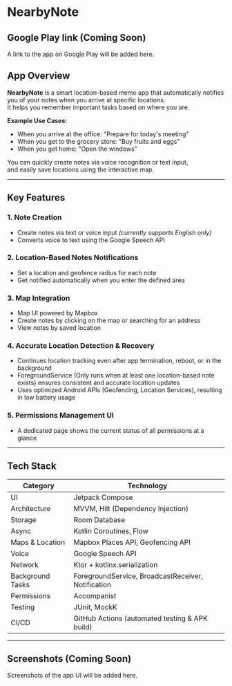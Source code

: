 # NearbyNote

## Google Play link (Coming Soon)

A link to the app on Google Play will be added here.

## App Overview

**NearbyNote** is a smart location-based memo app that automatically notifies you of your notes when you arrive at specific locations.  
It helps you remember important tasks based on where you are.

**Example Use Cases:**
- When you arrive at the office: "Prepare for today's meeting"
- When you get to the grocery store: "Buy fruits and eggs"
- When you get home: "Open the windows"

You can quickly create notes via voice recognition or text input,  
and easily save locations using the interactive map.

---

## Key Features

### 1. Note Creation
- Create notes via text or voice input *(currently supports English only)*
- Converts voice to text using the Google Speech API

### 2. Location-Based Notes Notifications
- Set a location and geofence radius for each note
- Get notified automatically when you enter the defined area

### 3. Map Integration
- Map UI powered by Mapbox
- Create notes by clicking on the map or searching for an address
- View notes by saved location

### 4. Accurate Location Detection & Recovery
- Continues location tracking even after app termination, reboot, or in the background
- ForegroundService (Only runs when at least one location-based note exists) ensures consistent and accurate location updates
- Uses optimized Android APIs (Geofencing, Location Services), resulting in low battery usage

### 5. Permissions Management UI
- A dedicated page shows the current status of all permissions at a glance

---

## Tech Stack

| Category         | Technology                          |
|------------------|--------------------------------------|
| UI               | Jetpack Compose                     |
| Architecture     | MVVM, Hilt (Dependency Injection)   |
| Storage          | Room Database                       |
| Async            | Kotlin Coroutines, Flow             |
| Maps & Location  | Mapbox Places API, Geofencing API   |
| Voice            | Google Speech API                   |
| Network          | Ktor + kotlinx.serialization        |
| Background Tasks | ForegroundService, BroadcastReceiver, Notification |
| Permissions      | Accompanist                         |
| Testing          | JUnit, MockK                        |
| CI/CD            | GitHub Actions (automated testing & APK build) |

---

## Screenshots (Coming Soon)

Screenshots of the app UI will be added here.
